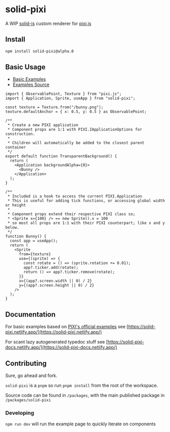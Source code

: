 # solid-pixi

A WIP [solid-js](https://www.solidjs.com/) custom renderer for [pixi.js](https://pixijs.com/)

## Install

```sh
npm install solid-pixi@alpha.0
```

## Basic Usage

- [Basic Examples](https://solid-pixi.netlify.app/)
- [Examples Source](./packages/example/src/components/)

```tsx
import { ObservablePoint, Texture } from "pixi.js";
import { Application, Sprite, useApp } from "solid-pixi";

const texture = Texture.from("/bunny.png");
texture.defaultAnchor = { x: 0.5, y: 0.5 } as ObservablePoint;

/** 
 * Create a new PIXI application
 * Component props are 1:1 with PIXI.IApplicationOptions for construction.
 * 
 * Children will automatically be added to the closest parent container
 */
export default function TransparentBackground() {
  return (
    <Application backgroundAlpha={0}>
      <Bunny />
    </Application>
  );
}

/**
 * Included is a hook to access the current PIXI.Application
 * This is useful for adding tick functions, or accessing global width or height
 * 
 * Component props extend their respective PIXI class so;
 * <Sprite x={100} /> == new Sprite().x = 100
 * so most all props are 1:1 with their PIXI counterpart; like x and y below.
 */
function Bunny() {
  const app = useApp();
  return (
    <Sprite
      from={texture}
      use={(sprite) => {
        const rotate = () => (sprite.rotation += 0.01);
        app?.ticker.add(rotate);
        return () => app?.ticker.remove(rotate);
      }}
      x={(app?.screen.width || 0) / 2}
      y={(app?.screen.height || 0) / 2}
    />
  );
}

```

## Documentation

For basic examples based on [PIXI's official examples](https://pixijs.io/examples/#/demos-basic/container.js) see [https://solid-pixi.netlify.app/](https://solid-pixi.netlify.app/)

For scant lazy autogenerated typedoc stuff see [https://solid-pixi-docs.netlify.app/](https://solid-pixi-docs.netlify.app/)

## Contributing

Sure, go ahead and fork.

`solid-pixi` is a `pnpm` so run `pnpm install` from the root of the workspace.

Source code can be found in `/packages`, with the main published package in `/packages/solid-pixi`

### Developing

`npm run dev` will run the example page to quickly iterate on components
